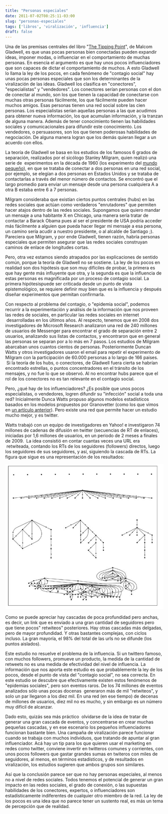 ```yaml
---
title: "Personas especiales"
date: 2011-07-02T08:25:11-03:00
slug: "personas-especiales"
tags: ['libros', 'viralización', 'influencia']
draft: false
---
```

 
Una de las premisas centrales del libro 
"[The Tipping Point](http://www.amazon.com/gp/product/0316346624/ref=as_li_qf_sp_asin_il_tl?ie=UTF8&tag=lanaturaledel-20&linkCode=as2&camp=1789&creative=9325&creativeASIN=0316346624)",
de Malcom Gladwell, es que unas pocas personas bien conectadas pueden
expandir ideas, imponer modas, o influenciar en el comportamiento de
muchas personas. En esencia el argumento es que hay unos pocos
influenciadores que son capaces de dictar el comportamiento de muchos. A
esto Gladwell lo llama la ley de los pocos, en cada fenómeno de
"contagio social" hay unas pocas personas especiales que son los
determinantes de la viralización de las ideas. Gladwell los clasifica en
"conectores", "especialistas" y "vendedores". Los conectores
serían personas con el don de conectar al mundo, son los que tienen la
capacidad de conectarse con muchas otras personas fácilmente, los que
fácilmente pueden hacer muchos amigos. Esas personas tienen una red
social sobre las cien personas. Los especialistas serían aquellas
personas a las que acudimos para obtener nueva información, los que
acumulan información, y la tranzan de alguna manera. Además de tener
conocimiento tienen las habilidades sociales y comunicacionales para
difundir este conocimiento. Los vendedores, o persuasores, son los que
tienen poderosas habilidades de negociación. De alguna manera logran que
los demás quieran llegar a un acuerdo con ellos.

La teoría de Gladwell se basa en los estudios de los famosos 6 grados de
separación, realizados por el sicólogo Stanley Milgram, quien realizó
una serie de  experimentos en la década de 1960 (los experimento del
[mundo pequeño](http://en.wikipedia.org/wiki/Small_world_phenomenon)),
en que se trataba de conectar a dos personas en una red social, por
ejemplo, se elegían a dos personas en Estados Unidos y se trataba de
contactarlas a través del menor número de contactos. Se encontró que el
largo promedio para enviar un mensaje desde una persona cualquiera A a
otra B estaba entre 6 a 7 personas.

Milgram consideraba que existían ciertos puntos centrales (hubs) en las
redes sociales que actúan como verdaderos "enrutadores" que permiten
hacer atajos dentro de las redes sociales. Supongamos que quiero mandar
un mensaje a una habitante X en Chicago, una manera sería tratar de
contactar a Barack Obama pues al ser el presidente de USA podría acceder
más fácilmente a alguien que pueda hacer llegar mi mensaje a esa
persona, un camino sería acudir a nuestro presidente, o al alcalde de
Santiago ;). Pareciera que Milgram, y por ende Gladwell, tienen razón,
habría personas especiales que permiten asegurar que las redes sociales
construyan caminos de enlace de longitudes cortas.

Pero, otra vez estamos siendo atrapados por las explicaciones de sentido
común, porque la teoría de Gladwell no se sostiene. La ley de los pocos
en realidad son dos hipótesis que son muy difíciles de probar, la
primera es que hay gente más influyente que otra, y la segunda es que la
influencia de estas personas es magnificada por un proceso de contagio
social. La primera hipótesispuede ser criticada desde un punto de vista
epistemológico, se requiere definir muy bien que es la influencia y
después diseñar experimentos que permitan confirmarla.

Con respecto al problema del contagio, o "epidemia social", podemos
recurrir a la experimentación y análisis de la información que nos
proveen las redes de sociales, en particular las redes sociales en
internet  desarrolladas en los últimos años. Al respecto, tenemos que en
2008 dos investigadores de Microsoft Research analizaron una red de 240
millones de usuarios de Messenger para encontrar el grado de separación
entre 2 usuarios, analizando sus listas de contactos, y encontraron que
en general las personas se separan por a lo más en 7 pasos. Los estudios
de Milgram abarcaban unos cuantos cientos de personas. Posteriormente
Duncan Watts y otros investigadores usaron el email para repetir el
experimento de Milgram con la participación de 60.000 personas a lo
largo de 166 paises.  Si la teoría de los hubs, o conectores, de
Gladwell fuera cierta se habrían encontrado estrellas, o puntos
concentradores en el tránsito de los mensajes, y no fue lo que se
observó. Al no encontrar hubs parece que el rol de los conectores no es
tan relevante en el contagio social.

Pero, ¿qué hay de los influenciadores? ¿Es posible que unos pocos
especialistas, o vendedores, logren difundir su "infección" social a
toda una red? Inicialmente Dunca Watts propuso algunos modelos
estadísticos basados en los modelos propuestos por Granovetter (como los
que vimos en [un artículo anterior](/blog/2011/07/influencias.html)). Pero
existe una red que permite hacer un estudio mucho mejor, y es twitter.

Watts trabajó con un equipo de investigadores en Yahoo! e investigaron
74 millones de cadenas de difusión en twitter (secuencias de RT de
enlaces), iniciadas por 1,6 millones de usuarios, en un periodo de 2
meses a finales de 2009.  La idea consistió en contar cuantas veces una
URL era  retwiteada, contando los RTs de los seguidores (followers)
directos, luego los seguidores de sus seguidores, y así, siguiendo la
cascada de RTs. La figura que sigue es una representación de los
resultados:

![](CascadasDeRetweets.png)

Como se puede apreciar hay cascadas de poca profundidad pero anchas, es
decir, un link que es enviado a una gran cantidad de seguidores pero que
tiene pocos" retwiteos" posteriores. Hay otras cascadas más delgadas,
pero de mayor profundidad. Y otras bastantes complejas, con ciclos
incluso. La gran mayoría, el 98% del total de las urls no se difunde
(los puntos aislados).

Este estudio no resuelve el problema de la influencia. Si un twittero
famoso, con muchos followers, promueve un producto, la medida de la
cantidad de retweets no es una medida de efectividad del nivel de
influencia. La información que nos aporta este estudio es que
probablemente la ley de los pocos, desde el punto de vista del
"contagio social", no sea correcta. En este estudio se descubre que
efectivamente existen estos fenómenos de "epidemias sociales", pero
son eventos raros. De los 74 millones de eventos analizados sólo unas
pocas docenas  generaron más de mil "retwiteos", y solo un par
llegaron a los diez mil. En una red (en ese tiempo) de decenas de
millones de usuarios, diez mil no es mucho, y sin embargo es un número
muy difícil de alcanzar.

Dado esto, quizás sea más práctico  olvidarse de la idea de tratar de
generar una gran cascada de eventos, y concentrarse en crear muchas
pequeñas cascadas, y en ese escenario los pequeños influenciadores
funcionan bastante bien. Una campaña de viralización parece funcionar
cuando se trabaja con muchos individuos, que tratando de apuntar al gran
influenciador. Acá hay un tip para los que quieren usar el marketing en
redes como twitter, conviene invertir en twitteros comunes y corrientes,
con unos pocos followers que gastar grandes sumas en twiteros con miles
de seguidores, al menos, en términos estadísticos, y de resultados en
viralización, los estudios sugieren que ambos grupos son similares.

Así que la conclusión parece ser que no hay personas especiales, al
menos no a nivel de redes sociales. Todos tenemos el potencial de
generar un gran impacto en las redes sociales, el grado de conexión, o
las supuestas habilidades de los conectores, expertos, o influenciadores
son estadísticamente indiferentes de cualquier otro miembro de la red.
La ley de los pocos es una idea que no parece tener un sustento real, es
más un tema de percepción que de realidad.
